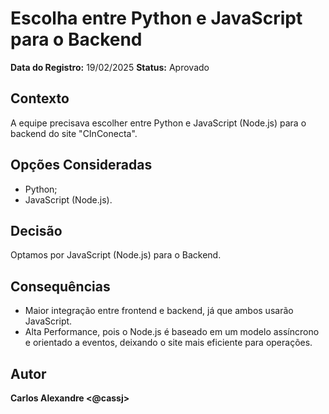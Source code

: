 # Escolha entre Python e JavaScript para o Backend

**Data do Registro:** 19/02/2025
**Status:** Aprovado  

## Contexto  
A equipe precisava escolher entre Python e JavaScript (Node.js) para o backend do site "CInConecta".

## Opções Consideradas  
   - Python;
   - JavaScript (Node.js).

## Decisão  
Optamos por JavaScript (Node.js) para o Backend.

## Consequências  
- Maior integração entre frontend e backend, já que ambos usarão JavaScript.
- Alta Performance, pois o Node.js é baseado em um modelo assíncrono e orientado a eventos, deixando o site mais eficiente para operações.

## Autor  
**Carlos Alexandre <@cassj>**
